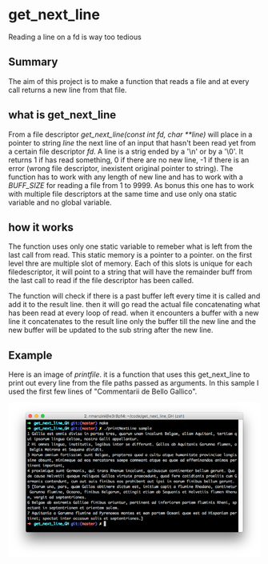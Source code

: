 # get_next_line
Reading a line on a fd is way too tedious

## Summary
The aim of this project is to make a function that reads a file and at every call returns a new line from that file. 

## what is get_next_line

 From a file descriptor _get_next_line(const int fd, char **line)_ will place in a pointer to string _line_ the next line of an input that hasn't been read yet from a certain file descriptor _fd_.
 A line is a strig ended by a '\n' or by a '\0'.
 It returns 1 if has read something, 0 if there are no new line, -1 if there is an error (wrong file descriptor, inexistent original pointer to string).
 The function has to work with any length of new line and has to work with a _BUFF_SIZE_ for reading a file from 1 to 9999.
 As bonus this one has to work with multiple file descriptors at the same time and use only ona static variable and no global variable.
 
## how it works

 The function uses only one static variable to remeber what is left from the last call from read.
 This static memory is a pointer to a pointer. on the first level thre are multiple slot of memory. Each of this slots is unique for each filedescriptor, it will point to a string that will have the remainder buff from the last call to read if the file descriptor has been called.

 The function will check if there is a past buffer left every time it is called and add it to the result line. then it will go read the actual file concatenating what has been read at every loop of read. when it encounters a buffer with a new line it concatenates to the result line only the buffer till the new line and the new buffer will be updated to the sub string after the new line.

## Example

 Here is an image of _printfile_. it is a function that uses this get_next_line to print out every line from the file paths passed as arguments.
 In this sample I used the first few lines of "Commentarii de Bello Gallico".

![instruction image](/imgs/how_to.png "how to make and run")
